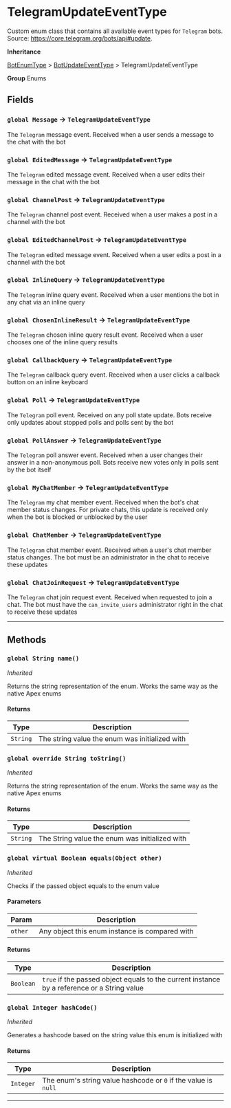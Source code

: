 # TelegramUpdateEventType

Custom enum class that contains all available event types for `Telegram` bots.
Source: https://core.telegram.org/bots/api#update.

**Inheritance**

[BotEnumType](/types/Enums/BotEnumType.md)
&gt;
[BotUpdateEventType](/types/Enums/BotUpdateEventType.md)
&gt;
TelegramUpdateEventType

**Group** Enums

## Fields

### `global Message` → `TelegramUpdateEventType`

The `Telegram` message event. Received when a user sends a message to the chat with the bot

### `global EditedMessage` → `TelegramUpdateEventType`

The `Telegram` edited message event. Received when a user edits their message in the chat with the bot

### `global ChannelPost` → `TelegramUpdateEventType`

The `Telegram` channel post event. Received when a user makes a post in a channel with the bot

### `global EditedChannelPost` → `TelegramUpdateEventType`

The `Telegram` edited message event. Received when a user edits a post in a channel with the bot

### `global InlineQuery` → `TelegramUpdateEventType`

The `Telegram` inline query event. Received when a user mentions the bot in any chat via an inline query

### `global ChosenInlineResult` → `TelegramUpdateEventType`

The `Telegram` chosen inline query result event. Received when a user chooses one of the inline query results

### `global CallbackQuery` → `TelegramUpdateEventType`

The `Telegram` callback query event. Received when a user clicks a callback button on an inline keyboard

### `global Poll` → `TelegramUpdateEventType`

The `Telegram` poll event. Received on any poll state update. Bots receive only updates about stopped polls and polls sent by the bot

### `global PollAnswer` → `TelegramUpdateEventType`

The `Telegram` poll answer event. Received when a user changes their answer in a non-anonymous poll. Bots receive new votes only in polls sent by the bot itself

### `global MyChatMember` → `TelegramUpdateEventType`

The `Telegram` my chat member event. Received when the bot's chat member status changes. For private chats, this update is received only when the bot is blocked or unblocked by the user

### `global ChatMember` → `TelegramUpdateEventType`

The `Telegram` chat member event. Received when a user's chat member status changes. The bot must be an administrator in the chat to receive these updates

### `global ChatJoinRequest` → `TelegramUpdateEventType`

The `Telegram` chat join request event. Received when requested to join a chat. The bot must have the `can_invite_users` administrator right in the chat to receive these updates

---

## Methods

### `global String name()`

_Inherited_

Returns the string representation of the enum. Works the same way as the native Apex enums

#### Returns

| Type     | Description                                    |
| -------- | ---------------------------------------------- |
| `String` | The string value the enum was initialized with |

### `global override String toString()`

_Inherited_

Returns the string representation of the enum. Works the same way as the native Apex enums

#### Returns

| Type     | Description                                    |
| -------- | ---------------------------------------------- |
| `String` | The String value the enum was initialized with |

### `global virtual Boolean equals(Object other)`

_Inherited_

Checks if the passed object equals to the enum value

#### Parameters

| Param   | Description                                    |
| ------- | ---------------------------------------------- |
| `other` | Any object this enum instance is compared with |

#### Returns

| Type      | Description                                                                                 |
| --------- | ------------------------------------------------------------------------------------------- |
| `Boolean` | `true` if the passed object equals to the current instance by a reference or a String value |

### `global Integer hashCode()`

_Inherited_

Generates a hashcode based on the string value this enum is initialized with

#### Returns

| Type      | Description                                                    |
| --------- | -------------------------------------------------------------- |
| `Integer` | The enum's string value hashcode or `0` if the value is `null` |

---
